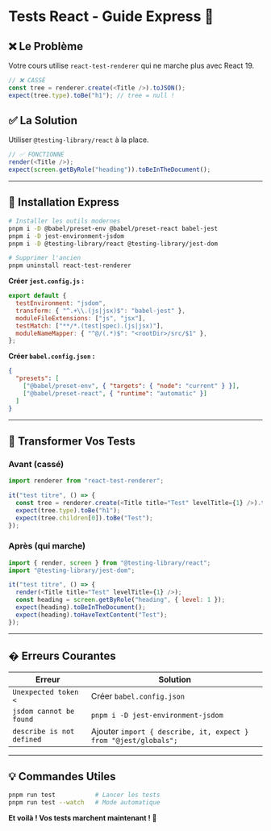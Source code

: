 # Tests React - Guide Express 🚀

## ❌ Le Problème

Votre cours utilise `react-test-renderer` qui ne marche plus avec React 19.

```javascript
// ❌ CASSÉ
const tree = renderer.create(<Title />).toJSON();
expect(tree.type).toBe("h1"); // tree = null !
```

## ✅ La Solution

Utiliser `@testing-library/react` à la place.

```javascript
// ✅ FONCTIONNE
render(<Title />);
expect(screen.getByRole("heading")).toBeInTheDocument();
```

---

## 🔧 Installation Express

```bash
# Installer les outils modernes
pnpm i -D @babel/preset-env @babel/preset-react babel-jest
pnpm i -D jest-environment-jsdom
pnpm i -D @testing-library/react @testing-library/jest-dom

# Supprimer l'ancien
pnpm uninstall react-test-renderer
```

**Créer `jest.config.js` :**

```javascript
export default {
  testEnvironment: "jsdom",
  transform: { "^.+\\.(js|jsx)$": "babel-jest" },
  moduleFileExtensions: ["js", "jsx"],
  testMatch: ["**/*.(test|spec).(js|jsx)"],
  moduleNameMapper: { "^@/(.*)$": "<rootDir>/src/$1" },
};
```

**Créer `babel.config.json` :**

```json
{
  "presets": [
    ["@babel/preset-env", { "targets": { "node": "current" } }],
    ["@babel/preset-react", { "runtime": "automatic" }]
  ]
}
```

---

## 🔄 Transformer Vos Tests

### Avant (cassé)

```javascript
import renderer from "react-test-renderer";

it("test titre", () => {
  const tree = renderer.create(<Title title="Test" levelTitle={1} />).toJSON();
  expect(tree.type).toBe("h1");
  expect(tree.children[0]).toBe("Test");
});
```

### Après (qui marche)

```javascript
import { render, screen } from "@testing-library/react";
import "@testing-library/jest-dom";

it("test titre", () => {
  render(<Title title="Test" levelTitle={1} />);
  const heading = screen.getByRole("heading", { level: 1 });
  expect(heading).toBeInTheDocument();
  expect(heading).toHaveTextContent("Test");
});
```

---

## � Erreurs Courantes

| Erreur                    | Solution                                                        |
| ------------------------- | --------------------------------------------------------------- |
| `Unexpected token <`      | Créer `babel.config.json`                                       |
| `jsdom cannot be found`   | `pnpm i -D jest-environment-jsdom`                              |
| `describe is not defined` | Ajouter `import { describe, it, expect } from "@jest/globals";` |

---

## 💡 Commandes Utiles

```bash
pnpm run test           # Lancer les tests
pnpm run test --watch   # Mode automatique
```

**Et voilà ! Vos tests marchent maintenant ! 🎉**
